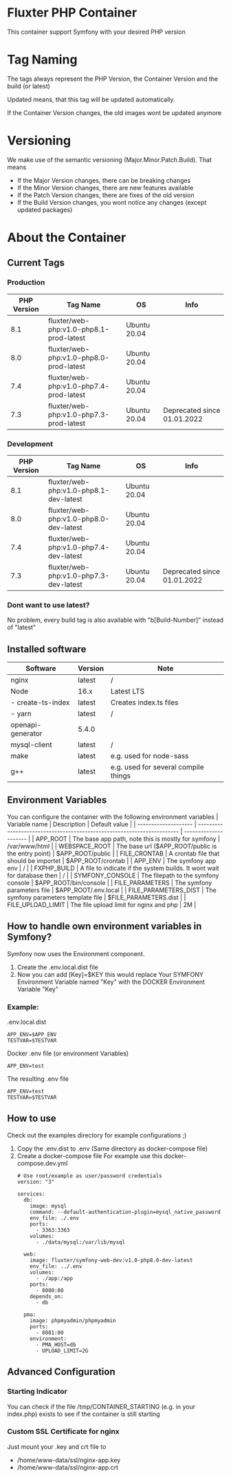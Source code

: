 # Fluxter PHP Container
This container support Symfony with your desired PHP version

# Tag Naming
The tags always represent the PHP Version, the Container Version and the build (or latest)

Updated means, that this tag will be updated automatically.

If the Container Version changes, the old images wont be updated anymore

# Versioning
We make use of the semantic versioning (Major.Minor.Patch.Build). That means
- If the Major Version changes, there can be breaking changes
- If the Minor Version changes, there are new features available
- If the Patch Version changes, there are fixes of the old version
- If the Build Version changes, you wont notice any changes (except updated packages)

# About the Container
## Current Tags
### Production
| PHP Version | Tag Name                                | OS           | Info                        |
| ----------- | --------------------------------------- | ------------ | --------------------------- |
| 8.1         | fluxter/web-php:v1.0-php8.1-prod-latest | Ubuntu 20.04 |                             |
| 8.0         | fluxter/web-php:v1.0-php8.0-prod-latest | Ubuntu 20.04 |                             |
| 7.4         | fluxter/web-php:v1.0-php7.4-prod-latest | Ubuntu 20.04 |                             |
| 7.3         | fluxter/web-php:v1.0-php7.3-prod-latest | Ubuntu 20.04 | Deprecated since 01.01.2022 |
### Development 
| PHP Version | Tag Name                               | OS           | Info                        |
| ----------- | -------------------------------------- | ------------ | --------------------------- |
| 8.1         | fluxter/web-php:v1.0-php8.1-dev-latest | Ubuntu 20.04 |                             |
| 8.0         | fluxter/web-php:v1.0-php8.0-dev-latest | Ubuntu 20.04 |                             |
| 7.4         | fluxter/web-php:v1.0-php7.4-dev-latest | Ubuntu 20.04 |                             |
| 7.3         | fluxter/web-php:v1.0-php7.3-dev-latest | Ubuntu 20.04 | Deprecated since 01.01.2022 |
### Dont want to use latest?
No problem, every build tag is also available with "b[Build-Number]" instead of "latest"

## Installed software
| Software          | Version | Note                                 |
| ----------------- | ------- | ------------------------------------ |
| nginx             | latest  | /                                    |
| Node              | 16.x    | Latest LTS                           |
| - create-ts-index | latest  | Creates index.ts files               |
| - yarn            | latest  | /                                    |
| openapi-generator | 5.4.0   |                                      |
| mysql-client      | latest  | /                                    |
| make              | latest  | e.g. used for node-sass              |
| g++               | latest  | e.g. used for several compile things |
## Environment Variables
You can configure the container with the following environment variables
| Variable name        | Description                                                             | Default value         |
| -------------------- | ----------------------------------------------------------------------- | --------------------- |
| APP_ROOT             | The base app path, note this is mostly for symfony                      | /var/www/html         |
| WEBSPACE_ROOT        | The base url ($APP_ROOT/public is the entry point)                      | $APP_ROOT/public      |
| FILE_CRONTAB         | A crontab file that should be importet                                  | $APP_ROOT/crontab     |
| APP_ENV              | The symfony app env                                                     | /                     |
| FXPHP_BUILD          | A file to indicate if the system builds. It wont wait for database then | /                     |
| SYMFONY_CONSOLE      | The filepath to the symfony console                                     | $APP_ROOT/bin/console |
| FILE_PARAMETERS      | The symfony parameters file                                             | $APP_ROOT/.env.local  |
| FILE_PARAMETERS_DIST | The symfony parameters template file                                    | $FILE_PARAMETERS.dist |
| FILE_UPLOAD_LIMIT    | The file upload limit for nginx and php                                 | 2M                    |


## How to handle own environment variables in Symfony?
Symfony now uses the Environment component.
1. Create the .env.local.dist file
2. Now you can add [Key]=$KEY this would replace Your SYMFONY Environment Variable named "Key" with the DOCKER Environment Variable "Key"

### Example:
.env.local.dist
```
APP_ENV=$APP_ENV
TESTVAR=$TESTVAR
```
Docker .env file (or environment Variables)
``` 
APP_ENV=test
```
The resulting .env file
```
APP_ENV=test
TESTVAR=$TESTVAR
``` 

## How to use
Check out the examples directory for example configurations ;)

1. Copy the .env.dist to .env (Same directory as docker-compose file)
1. Create a docker-compose file
    For example use this docker-compose.dev.yml
    ```
    # Use root/example as user/password credentials
    version: "3"

    services:
      db:
        image: mysql
        command: --default-authentication-plugin=mysql_native_password
        env_file: ./.env
        ports:
          - 3363:3363
        volumes:
          - ./data/mysql:/var/lib/mysql
          
      web:
        image: fluxter/symfony-web-dev:v1.0-php8.0-dev-latest
        env_file: ../.env
        volumes:
          - ./app:/app
        ports:
          - 8080:80
        depends_on:
          - db

      pma:
        image: phpmyadmin/phpmyadmin
        ports:
          - 8081:80
        environment:
          - PMA_HOST=db
          - UPLOAD_LIMIT=2G

    ```


## Advanced Configuration
### Starting Indicator
You can check if the file /tmp/CONTAINER_STARTING (e.g. in your index.php) exists to see if the container is still starting

### Custom SSL Certificate for nginx
Just mount your .key and crt file to  
- /home/www-data/ssl/nginx-app.key
- /home/www-data/ssl/nginx-app.crt